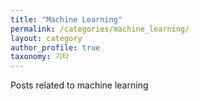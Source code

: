 ```yaml
---
title: "Machine Learning"
permalink: /categories/machine_learning/
layout: category
author_profile: true
taxonomy: 기타
---
```


Posts related to machine learning